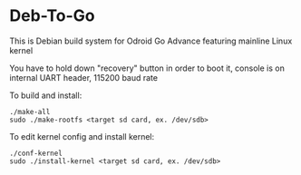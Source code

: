 # Deb-To-Go
This is Debian build system for Odroid Go Advance featuring mainline Linux kernel

You have to hold down "recovery" button in order to boot it, console is on internal UART header, 115200 baud rate

To build and install:
```
./make-all
sudo ./make-rootfs <target sd card, ex. /dev/sdb>
```

To edit kernel config and install kernel:
```
./conf-kernel
sudo ./install-kernel <target sd card, ex. /dev/sdb>
```

